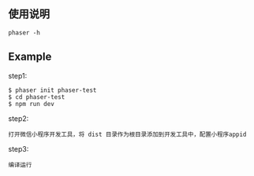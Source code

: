 ## 使用说明

    phaser -h


## Example

step1:

    $ phaser init phaser-test
    $ cd phaser-test
    $ npm run dev

step2:

    打开微信小程序开发工具，将 dist 目录作为根目录添加到开发工具中，配置小程序appid

step3:

    编译运行
